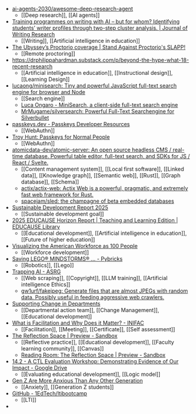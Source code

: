 - [ai-agents-2030/awesome-deep-research-agent](https://github.com/ai-agents-2030/awesome-deep-research-agent)
	- [[Deep research]], [[AI agents]]
- [Training programmes on writing with AI – but for whom? Identifying students’ writer profiles through two-step cluster analysis. | Journal of Writing Research](https://www.jowr.org/jowr/article/view/1542)
	- [[Writing]], [[Artificial intelligence in education]]
- [The Ubyssey’s Proctorio coverage | Stand Against Proctorio's SLAPP!](https://linkletter.org/the-ubyssey-proctorio-problem/)
	- [[Remote proctoring]]
- https://drphilippahardman.substack.com/p/beyond-the-hype-what-18-recent-research
	- [[Artificial intelligence in education]], [[Instructional design]], [[Learning Design]]
- [lucaong/minisearch: Tiny and powerful JavaScript full-text search engine for browser and Node](https://github.com/lucaong/minisearch)
	- [[Search engine]]
	- [Luca Ongaro - MiniSearch, a client-side full-text search engine](https://lucaongaro.eu/blog/2019/01/30/minisearch-client-side-fulltext-search-engine.html)
	- [MrMugame/silversearch: Powerful Full-Text Searchengine for Silverbullet](https://github.com/MrMugame/silversearch?tab=readme-ov-file)
- [passkeys.dev - Passkeys Developer Resources](https://passkeys.dev/)
	- [[WebAuthn]]
- [Troy Hunt: Passkeys for Normal People](https://www.troyhunt.com/passkeys-for-normal-people/)
	- [[WebAuthn]]
- [atomicdata-dev/atomic-server: An open source headless CMS / real-time database. Powerful table editor, full-text search, and SDKs for JS / React / Svelte.](https://github.com/atomicdata-dev/atomic-server/)
	- [[Content management system]], [[Local first software]], [[Linked data]], [[Knowledge graph]], [[Semantic web]], [[Rust]], [[Graph database]], [[Schema]]
	- [actix/actix-web: Actix Web is a powerful, pragmatic, and extremely fast web framework for Rust.](https://github.com/actix/actix-web)
	- [spacejam/sled: the champagne of beta embedded databases](https://github.com/spacejam/sled)
- [Sustainable Development Report 2025](https://sdgtransformationcenter.org/reports/sustainable-development-report-2025)
	- [[Sustainable development goal]]
- [2025 EDUCAUSE Horizon Report | Teaching and Learning Edition | EDUCAUSE Library](https://library.educause.edu/resources/2025/5/2025-educause-horizon-report-teaching-and-learning-edition#materials)
	- [[Educational development]], [[Artificial intelligence in education]], [[Future of higher education]]
- [Visualizing the American Workforce as 100 People](https://www.visualcapitalist.com/american-workforce-100-people/)
	- [[Workforce development]]
- [Saving LEGO® MINDSTORMS® … - Pybricks](https://pybricks.com/project/saving-lego-mindstorms/)
	- [[Robotics]], [[Lego]]
- [Trapping AI - ASRG](https://algorithmic-sabotage.github.io/asrg/trapping-ai/#expanding-the-offensiveness)
	- [[Web scraping]], [[Copyright]], [[LLM training]], [[Artificial intelligence Ethics]]
	- [gw1urf/fakejpeg: Generate files that are almost JPEGs with random data. Possibly useful in feeding aggressive web crawlers.](https://github.com/gw1urf/fakejpeg)
- [Supporting Change in Departments](https://drive.google.com/drive/folders/1Jq6l4Ib_25MU8zghkYQO9UH1-BFjlSTf)
	- [[Departmental action team]], [[Change Management]], [[Educational development]]
- [What is Facilitation and Why Does it Matter? - INIFAC](https://inifac.org/what-is-facilitation-and-why-does-it-matter/)
	- [[Facilitation]], [[Meeting]], [[Certificate]], [[Self assessment]]
- [The Reflection Space | Preview - Sandbox](https://canvas.wisc.edu/courses/452201)
	- [[Reflective practice]], [[Educational development]], [[Faculty learning community]], [[Canvas]]
	- [Reading Room: The Reflection Space | Preview - Sandbox](https://canvas.wisc.edu/courses/452201/pages/reading-room?module_item_id=8309167)
- [14.2 - A CTL Evaluation Workshop: Demonstrating Evidence of Our Impact - Google Drive](https://drive.google.com/drive/mobile/folders/19KB3epLZ47MoyNfeRqvoBIc-Ds2xi9-l)
	- [[Evaluating educational development]], [[Logic model]]
- [Gen Z Are More Anxious Than Any Other Generation](https://www.vice.com/en/article/gen-z-are-more-anxious-than-any-other-generation/)
	- [[Anxiety]], [[Generation Z students]]
- [GitHub - 1EdTech/ltibootcamp](https://github.com/1EdTech/ltibootcamp)
	- [[LTI]]
-